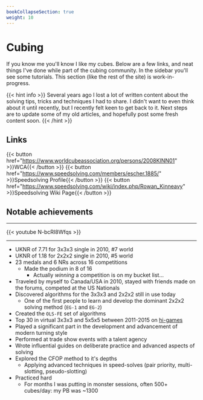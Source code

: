 ```yaml
---
bookCollapseSection: true
weight: 10
---
```


# Cubing

If you know me you'll know I like my cubes. Below are a few links, and neat things I've done while part of the cubing community. In the sidebar you'll see some tutorials. This section (like the rest of the site) is work-in-progress.

{{< hint info >}}
Several years ago I lost a lot of written content about the solving tips, tricks and techniques I had to share. I didn't want to even think about it until recently, but I recently felt keen to get back to it. Next steps are to update some of my old articles, and hopefully post some fresh content soon.
{{< /hint >}}

## Links

{{< button href="https://www.worldcubeassociation.org/persons/2008KINN01" >}}WCA{{< /button >}}
{{< button href="https://www.speedsolving.com/members/escher.1885/" >}}Speedsolving Profile{{< /button >}}
{{< button href="https://www.speedsolving.com/wiki/index.php/Rowan_Kinneavy" >}}Speedsolving Wiki Page{{< /button >}}


## Notable achievements

---

{{< youtube N-bcRI8Wfqs >}}

---

- UKNR of 7.71 for 3x3x3 single in 2010, #7 world
- UKNR of 1.18 for 2x2x2 single in 2010, #5 world
- 23 medals and 6 NRs across 16 competitions
    - Made the podium in 8 of 16
        - Actually *winning* a competition is on my bucket list...
- Traveled by myself to Canada/USA in 2010, stayed with friends made on the forums, competed at the US Nationals
- Discovered algorithms for the 3x3x3 and 2x2x2 still in use today
    - One of the first people to learn and develop the dominant 2x2x2 solving method (`EG-1` and `EG-2`)
- Created the `OLS-FE` set of algorithms
- Top 30 in virtual 3x3x3 and 5x5x5 between 2011-2015 on [hi-games](https://hi-games.net/cube/)
- Played a significant part in the development and advancement of modern turning style
- Performed at trade show events with a talent agency
- Wrote influential guides on deliberate practice and advanced aspects of solving
- Explored the CFOP method to it's depths 
    - Applying advanced techniques in speed-solves (pair priority, multi-slotting, pseudo-slotting) 
- Practiced hard
    - For months I was putting in monster sessions, often 500+ cubes/day: my PB was ~1300
